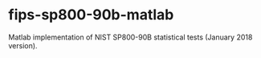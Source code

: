 # fips-sp800-90b-matlab
Matlab implementation of NIST SP800-90B statistical tests (January 2018 version).
